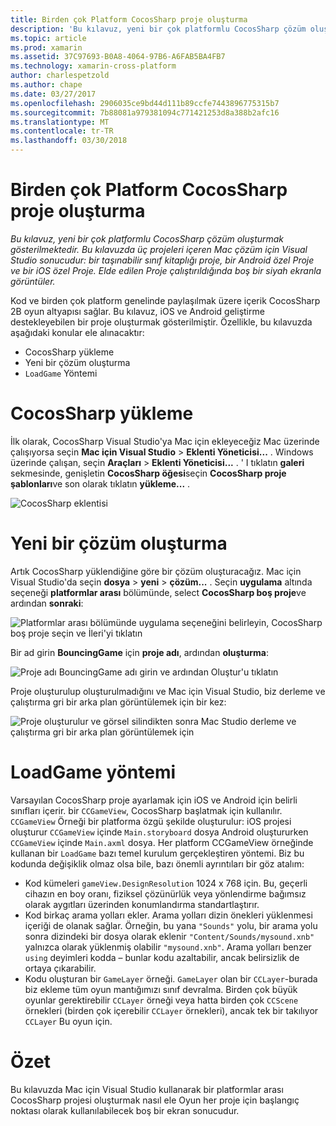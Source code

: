```yaml
---
title: Birden çok Platform CocosSharp proje oluşturma
description: 'Bu kılavuz, yeni bir çok platformlu CocosSharp çözüm oluşturmak gösterilmektedir. Bu kılavuzda üç projeleri içeren Mac çözüm için Visual Studio sonucudur: bir taşınabilir sınıf kitaplığı proje, bir Android özel Proje ve bir iOS özel Proje. Elde edilen Proje çalıştırıldığında boş bir siyah ekranla görüntüler.'
ms.topic: article
ms.prod: xamarin
ms.assetid: 37C97693-B0A8-4064-97B6-A6FAB5BA4FB7
ms.technology: xamarin-cross-platform
author: charlespetzold
ms.author: chape
ms.date: 03/27/2017
ms.openlocfilehash: 2906035ce9bd44d111b89ccfe7443896775315b7
ms.sourcegitcommit: 7b88081a979381094c771421253d8a388b2afc16
ms.translationtype: MT
ms.contentlocale: tr-TR
ms.lasthandoff: 03/30/2018
---
```

# <a name="creating-a-multi-platform-cocossharp-project"></a>Birden çok Platform CocosSharp proje oluşturma

_Bu kılavuz, yeni bir çok platformlu CocosSharp çözüm oluşturmak gösterilmektedir. Bu kılavuzda üç projeleri içeren Mac çözüm için Visual Studio sonucudur: bir taşınabilir sınıf kitaplığı proje, bir Android özel Proje ve bir iOS özel Proje. Elde edilen Proje çalıştırıldığında boş bir siyah ekranla görüntüler._

Kod ve birden çok platform genelinde paylaşılmak üzere içerik CocosSharp 2B oyun altyapısı sağlar. Bu kılavuz, iOS ve Android geliştirme destekleyebilen bir proje oluşturmak gösterilmiştir. Özellikle, bu kılavuzda aşağıdaki konular ele alınacaktır:

 - CocosSharp yükleme
 - Yeni bir çözüm oluşturma
 - `LoadGame` Yöntemi

# <a name="installing-cocossharp"></a>CocosSharp yükleme

İlk olarak, CocosSharp Visual Studio'ya Mac için ekleyeceğiz Mac üzerinde çalışıyorsa seçin **Mac için Visual Studio** > **Eklenti Yöneticisi...**  . Windows üzerinde çalışan, seçin **Araçları** > **Eklenti Yöneticisi...**  . ' I tıklatın **galeri** sekmesinde, genişletin **CocosSharp öğesi**seçin **CocosSharp proje şablonları**ve son olarak tıklatın **yükleme...**  .

![CocosSharp eklentisi](part1-images/xamarinstudioaddinsmac.png "")

# <a name="creating-a-new-solution"></a>Yeni bir çözüm oluşturma

Artık CocosSharp yüklendiğine göre bir çözüm oluşturacağız. Mac için Visual Studio'da seçin **dosya** > **yeni** > **çözüm...** . Seçin **uygulama** altında seçeneği **platformlar arası** bölümünde, select **CocosSharp boş proje**ve ardından **sonraki**:

![](part1-images/image1.png "Platformlar arası bölümünde uygulama seçeneğini belirleyin, CocosSharp boş proje seçin ve İleri'yi tıklatın")

Bir ad girin **BouncingGame** için **proje adı**, ardından **oluşturma**:

![](part1-images/image2.png "Proje adı BouncingGame adı girin ve ardından Oluştur'u tıklatın")

Proje oluşturulup oluşturulmadığını ve Mac için Visual Studio, biz derleme ve çalıştırma gri bir arka plan görüntülemek için bir kez: 

![](part1-images/image3.png "Proje oluşturulur ve görsel silindikten sonra Mac Studio derleme ve çalıştırma gri bir arka plan görüntülemek için")


# <a name="loadgame-method"></a>LoadGame yöntemi

Varsayılan CocosSharp proje ayarlamak için iOS ve Android için belirli sınıfları içerir. bir `CCGameView`, CocosSharp başlatmak için kullanılır. `CCGameView` Örneği bir platforma özgü şekilde oluşturulur: iOS projesi oluşturur `CCGameView` içinde `Main.storyboard` dosya Android oluştururken `CCGameView` içinde `Main.axml` dosya. Her platform CCGameView örneğinde kullanan bir `LoadGame` bazı temel kurulum gerçekleştiren yöntemi. Biz bu kodunda değişiklik olmaz olsa bile, bazı önemli ayrıntıları bir göz atalım:

 - Kod kümeleri `gameView.DesignResolution` 1024 x 768 için. Bu, geçerli cihazın en boy oranı, fiziksel çözünürlük veya yönlendirme bağımsız olarak aygıtları üzerinden konumlandırma standartlaştırır. 
 - Kod birkaç arama yolları ekler. Arama yolları dizin önekleri yüklenmesi içeriği de olanak sağlar. Örneğin, bu yana `"Sounds"` yolu, bir arama yolu sonra dizindeki bir dosya olarak eklenir `"Content/Sounds/mysound.xnb"` yalnızca olarak yüklenmiş olabilir `"mysound.xnb"`. Arama yolları benzer `using` deyimleri kodda – bunlar kodu azaltabilir, ancak belirsizlik de ortaya çıkarabilir.
 - Kodu oluşturan bir `GameLayer` örneği. `GameLayer` olan bir `CCLayer`-burada biz ekleme tüm oyun mantığımızı sınıf devralma. Birden çok büyük oyunlar gerektirebilir `CCLayer` örneği veya hatta birden çok `CCScene` örnekleri (birden çok içerebilir `CCLayer` örnekleri), ancak tek bir takılıyor `CCLayer` Bu oyun için.

#  <a name="summary"></a>Özet

Bu kılavuzda Mac için Visual Studio kullanarak bir platformlar arası CocosSharp projesi oluşturmak nasıl ele Oyun her proje için başlangıç noktası olarak kullanılabilecek boş bir ekran sonucudur.